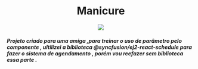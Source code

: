 <div align="center"><h1>Manicure</h1></div>
<div align="center"><img src="src/img/manicure.gif"/></div>
<h5>Projeto criado para uma amiga ,para treinar o uso de parâmetro pelo componente , ultilizei a biblioteca @syncfusion/ej2-react-schedule para fazer o sistema de agendamento , porém vou reefazer sem biblioteca essa parte . </h5>
